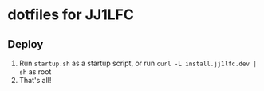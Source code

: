 # dotfiles for JJ1LFC

## Deploy
1. Run `startup.sh` as a startup script, or run `curl -L install.jj1lfc.dev | sh` as root
2. That's all!
